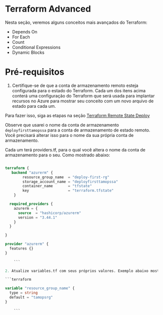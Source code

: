 # Terraform Advanced

Nesta seção, veremos alguns conceitos mais avançados do Terraform:

- Depends On 
- For Each
- Count
- Conditional Expressions
- Dynamic Blocks

# Pré-requisitos

1. Certifique-se de que a conta de armazenamento remoto esteja configurada para o estado do Terraform. Cada um dos itens acima conterá uma configuração do Terraform que será usada para implantar recursos no Azure para mostrar seu conceito com um novo arquivo de estado para cada um.


Para fazer isso, siga as etapas na seção [Terraform Remote State Deploy](https://github.com/thiago88sp/terraform-treinamento/blob/master/3-terraform-state/3-terraform-remote-state-deploy.md)

Observe que usarei o nome da conta de armazenamento `deployfirsttamopssa` para a conta de armazenamento de estado remoto. Você precisará alterar isso para o nome da sua própria conta de armazenamento.

Cada um terá providers.tf, para o qual você altera o nome da conta de armazenamento para o seu. Como mostrado abaixo:

```terraform

terraform {
   backend "azurerm" {
        resource_group_name  = "deploy-first-rg"
        storage_account_name = "deployfirsttamopssa"
        container_name       = "tfstate"
        key                  = "terraform.tfstate"
    }

  required_providers {
    azurerm = {
      source  = "hashicorp/azurerm"
      version = "3.44.1"
    }
  }

}

provider "azurerm" {
  features {}
}
    
    ```

2. Atualize variables.tf com seus próprios valores. Exemplo abaixo mostrado como parte do [1-depends-on](https://github.com/thiago88sp/terraform-treinamento/blob/master/4-terraform-advanced/1-depends-on/terraform/variables.tf)

```terraform

variable "resource_group_name" {
  type = string
  default = "tamopsrg"
}
    
    ```

